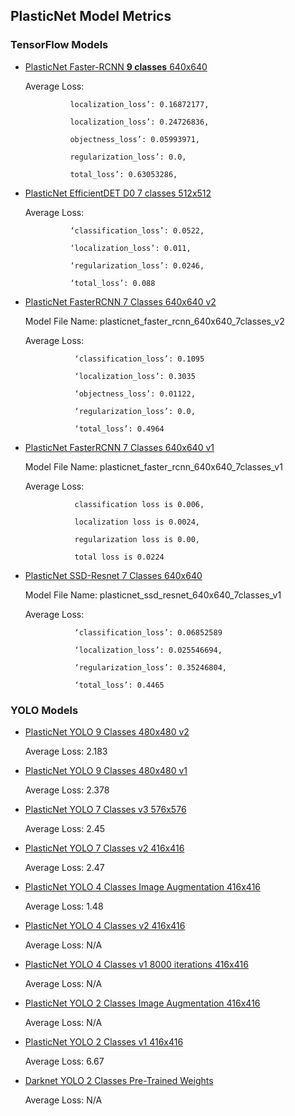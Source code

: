 ## PlasticNet Model Metrics 

### TensorFlow Models
* [PlasticNet Faster-RCNN **9 classes** 640x640](https://plasticnet-models.s3.us.cloud-object-storage.appdomain.cloud/fasterrcnn7v3.tar.gz)

   Average Loss:
                 
                localization_loss’: 0.16872177,

                localization_loss’: 0.24726836,

                objectness_loss’: 0.05993971,

                regularization_loss’: 0.0,  

                total_loss’: 0.63053286,
          

* [PlasticNet EfficientDET D0 7 classes 512x512](https://plasticnet-models.s3.us.cloud-object-storage.appdomain.cloud/plasticnet_efficientdetd0_512x512_v1.tar.gz)

   Average Loss: 
                
                ‘classification_loss’: 0.0522,

                ‘localization_loss’: 0.011,
 
                ‘regularization_loss’: 0.0246, 
                
                ‘total_loss’: 0.088

* [PlasticNet FasterRCNN 7 Classes 640x640 v2](https://plasticnet-models.s3.us.cloud-object-storage.appdomain.cloud/plasticnet_faster_rcnn_640x640_7classes_v2.tar.gz)
   
   Model File Name: plasticnet_faster_rcnn_640x640_7classes_v2
   
   Average Loss: 
   
                 ‘classification_loss’: 0.1095

                 ‘localization_loss’: 0.3035

                 ‘objectness_loss’: 0.01122,

                 ‘regularization_loss’: 0.0,

                 ‘total_loss’: 0.4964
                
* [PlasticNet FasterRCNN 7 Classes 640x640 v1](https://plasticnet-models.s3.us.cloud-object-storage.appdomain.cloud/plasticnet_faster_rcnn_640x640_7classes_v1.tar.gz)
   
   Model File Name: plasticnet_faster_rcnn_640x640_7classes_v1
   
   Average Loss: 
   
                 classification loss is 0.006, 
                 
                 localization loss is 0.0024, 
                 
                 regularization loss is 0.00, 
                 
                 total loss is 0.0224

* [PlasticNet SSD-Resnet 7 Classes 640x640](https://plasticnet-models.s3.us.cloud-object-storage.appdomain.cloud/plasticnet_ssd_resnet_640x640_7classes_v1.tar.gz)

   Model File Name: plasticnet_ssd_resnet_640x640_7classes_v1
   
   Average Loss: 

                 ‘classification_loss’: 0.06852589

                 ‘localization_loss’: 0.025546694,

                 ‘regularization_loss’: 0.35246804,

                 ‘total_loss’: 0.4465

### YOLO Models
* [PlasticNet YOLO 9 Classes 480x480 v2](https://plasticnet-models.s3.us.cloud-object-storage.appdomain.cloud/yolo9classv2iter27000weights.tar.gz)

   Average Loss: 2.183

* [PlasticNet YOLO 9 Classes 480x480 v1](https://plasticnet-models.s3.us.cloud-object-storage.appdomain.cloud/yolo9class480x480weights.tar.gz)

   Average Loss: 2.378

* [PlasticNet YOLO 7 Classes v3 576x576](https://plasticnet-models.s3.us.cloud-object-storage.appdomain.cloud/yolo7class576x576weights.tar.gz)

   Average Loss: 2.45

* [PlasticNet YOLO 7 Classes v2 416x416](https://plasticnet-models.s3.us.cloud-object-storage.appdomain.cloud/7classyoloV2weights.tar.gz)

   Average Loss: 2.47

* [PlasticNet YOLO 4 Classes Image Augmentation 416x416](https://plasticnet-models.s3.us.cloud-object-storage.appdomain.cloud/yolo4classesimgaugweights.tar.gz)

   Average Loss: 1.48

* [PlasticNet YOLO 4 Classes v2 416x416](https://plasticnet-models.s3.us.cloud-object-storage.appdomain.cloud/yolo4classesupdatedweights.tar.gz)

   Average Loss: N/A

* [PlasticNet YOLO 4 Classes v1 8000 iterations 416x416](https://plasticnet-models.s3.us.cloud-object-storage.appdomain.cloud/4class8000iteration.tar.gz)

   Average Loss: N/A

* [PlasticNet YOLO 2 Classes Image Augmentation 416x416](https://plasticnet-models.s3.us.cloud-object-storage.appdomain.cloud/yolo2classes-imguag.tar.gz)

   Average Loss: N/A

* [PlasticNet YOLO 2 Classes v1 416x416](https://plasticnet-models.s3.us.cloud-object-storage.appdomain.cloud/yolo2classes3000iterations.tar.gz)

   Average Loss: 6.67

* [Darknet YOLO 2 Classes Pre-Trained Weights](https://plasticnet-models.s3.us.cloud-object-storage.appdomain.cloud/yolov4weights.tar.gz)

   Average Loss: N/A



